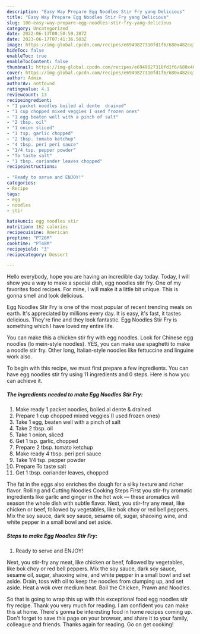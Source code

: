 ```yaml
---
description: "Easy Way Prepare Egg Noodles Stir Fry yang Delicious"
title: "Easy Way Prepare Egg Noodles Stir Fry yang Delicious"
slug: 100-easy-way-prepare-egg-noodles-stir-fry-yang-delicious
category: Uncategorized
date: 2022-06-13T00:50:59.287Z
date: 2023-06-17T07:41:36.503Z
image: https://img-global.cpcdn.com/recipes/e6949827310fd1f6/680x482cq70/egg-noodles-stir-fry-recipe-main-photo.jpg
hideToc: false
enableToc: true
enableTocContent: false
thumbnail: https://img-global.cpcdn.com/recipes/e6949827310fd1f6/680x482cq70/egg-noodles-stir-fry-recipe-main-photo.jpg
cover: https://img-global.cpcdn.com/recipes/e6949827310fd1f6/680x482cq70/egg-noodles-stir-fry-recipe-main-photo.jpg
author: Admin
authorAv: notfound
ratingvalue: 4.1
reviewcount: 13
recipeingredient:
- "1 packet noodles boiled al dente  drained"
- "1 cup chopped mixed veggies I used frozen ones"
- "1 egg beaten well with a pinch of salt"
- "2 tbsp. oil"
- "1 onion sliced"
- "1 tsp. garlic chopped"
- "2 tbsp. tomato ketchup"
- "4 tbsp. peri peri sauce"
- "1/4 tsp. pepper powder"
- "To taste salt"
- "1 tbsp. coriander leaves chopped"
recipeinstructions:

- "Ready to serve and ENJOY!"
categories:
- Recipe
tags:
- egg
- noodles
- stir

katakunci: egg noodles stir 
nutrition: 162 calories
recipecuisine: American
preptime: "PT26M"
cooktime: "PT48M"
recipeyield: "3"
recipecategory: Dessert

---
```



Hello everybody, hope you are having an incredible day today. Today, I will show you a way to make a special dish, egg noodles stir fry. One of my favorites food recipes. For mine, I will make it a little bit unique. This is gonna smell and look delicious.

Egg Noodles Stir Fry is one of the most popular of recent trending meals on earth. It's appreciated by millions every day. It is easy, it's fast, it tastes delicious. They're fine and they look fantastic. Egg Noodles Stir Fry is something which I have loved my entire life.

You can make this a chicken stir fry with egg noodles. Look for Chinese egg noodles (lo mein-style noodles). YES, you can make use spaghetti to make a noodle stir fry. Other long, Italian-style noodles like fettuccine and linguine work also.


To begin with this recipe, we must first prepare a few ingredients. You can have egg noodles stir fry using 11 ingredients and 0 steps. Here is how you can achieve it.

<!--inarticleads1-->

##### The ingredients needed to make Egg Noodles Stir Fry:

1. Make ready 1 packet noodles, boiled al dente &amp; drained
1. Prepare 1 cup chopped mixed veggies (I used frozen ones)
1. Take 1 egg, beaten well with a pinch of salt
1. Take 2 tbsp. oil
1. Take 1 onion, sliced
1. Get 1 tsp. garlic, chopped
1. Prepare 2 tbsp. tomato ketchup
1. Make ready 4 tbsp. peri peri sauce
1. Take 1/4 tsp. pepper powder
1. Prepare To taste salt
1. Get 1 tbsp. coriander leaves, chopped


The fat in the eggs also enriches the dough for a silky texture and richer flavor. Rolling and Cutting Noodles Cooking Steps First you stir-fry aromatic ingredients like garlic and ginger in the hot wok — these aromatics will season the whole dish with subtle flavor. Next, you stir-fry any meat, like chicken or beef, followed by vegetables, like bok choy or red bell peppers. Mix the soy sauce, dark soy sauce, sesame oil, sugar, shaoxing wine, and white pepper in a small bowl and set aside. 

<!--inarticleads2-->

##### Steps to make Egg Noodles Stir Fry:


1. Ready to serve and ENJOY!

Next, you stir-fry any meat, like chicken or beef, followed by vegetables, like bok choy or red bell peppers. Mix the soy sauce, dark soy sauce, sesame oil, sugar, shaoxing wine, and white pepper in a small bowl and set aside. Drain, toss with oil to keep the noodles from clumping up, and set aside. Heat a wok over medium heat. Boil the Chicken, Prawn and Noodles. 

So that is going to wrap this up with this exceptional food egg noodles stir fry recipe. Thank you very much for reading. I am confident you can make this at home. There's gonna be interesting food in home recipes coming up. Don't forget to save this page on your browser, and share it to your family, colleague and friends. Thanks again for reading. Go on get cooking!
